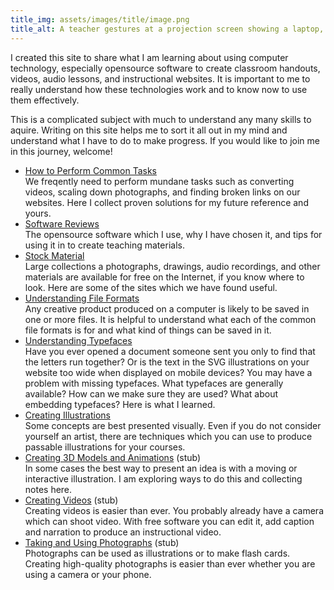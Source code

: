 ```yaml
---
title_img: assets/images/title/image.png
title_alt: A teacher gestures at a projection screen showing a laptop, microphone, and camera on a desk. The laptop is running an audio editor.
---
```

I created this site to share what I am learning about using computer
technology, especially opensource software to create classroom handouts,
videos, audio lessons, and instructional websites. It is important to me
to really understand how these technologies work and to know now to use
them effectively.

This is a complicated subject with much to understand any many skills to
aquire. Writing on this site helps me to sort it all out in my mind and
understand what I have to do to make progress. If you would like to
join me in this journey, welcome!

<ul class="tiles">

<li><a href="howto/">How to Perform Common Tasks</a>
<br>
We freqently need to perform mundane tasks such as converting videos,
scaling down photographs, and finding broken links on our websites.
Here I collect proven solutions for my future reference and yours.
</li>

<li><a href="software/">Software Reviews</a>
<br>
The opensource software which I use, why I have chosen it, and tips
for using it in to create teaching materials.
</li>

<li><a href="stock-material/">Stock Material</a>
<br>
Large collections a photographs, drawings, audio recordings, and other
materials are available for free on the Internet, if you know where
to look. Here are some of the sites which we have found useful.
</li>

<li><a href="file-formats/">Understanding File Formats</a>
<br>
Any creative product produced on a computer is likely to be saved in one
or more files. It is helpful to understand what each of the common file
formats is for and what kind of things can be saved in it.
</li>

<li><a href="typefaces/">Understanding Typefaces</a>
<br>
Have you ever opened a document someone sent you only to find that
the letters run together? Or is the text in the SVG illustrations
on your website too wide when displayed on mobile devices? You may
have a problem with missing typefaces. What typefaces are generally
available? How can we make sure they are used? What about embedding
typefaces? Here is what I learned.
</li>

<li><a href="illustration/">Creating Illustrations</a>
<br>
Some concepts are best presented visually. Even if you do not consider
yourself an artist, there are techniques which you can use to produce
passable illustrations for your courses.
</li>

<li><a href="models/">Creating 3D Models and Animations</a> (stub)
<br>
In some cases the best way to present an idea is with a moving or interactive
illustration. I am exploring ways to do this and collecting notes here.
</li>

<li><a href="video/">Creating Videos</a> (stub)
<br>
Creating videos is easier than ever. You probably already have a camera which
can shoot video. With free software you can edit it, add caption and narration
to produce an instructional video.
</li>

<li><a href="photography/">Taking and Using Photographs</a> (stub)
<br>
Photographs can be used as illustrations or to make flash cards. Creating
high-quality photographs is easier than ever whether you are using a camera
or your phone.
</li>

</ul>

